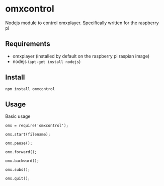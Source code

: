 omxcontrol
==========

Nodejs module to control omxplayer. Specifically written for the raspberry pi

Requirements
------------

* omxplayer (installed by default on the raspberry pi raspian image)
* nodejs (`apt-get install nodejs`)

Install
-------

    npm install omxcontrol

Usage
-----

Basic usage
    
    omx = require('omxcontrol');

    omx.start(filename);

    omx.pause();

    omx.forward();

    omx.backward();

    omx.subs();

    omx.quit();

